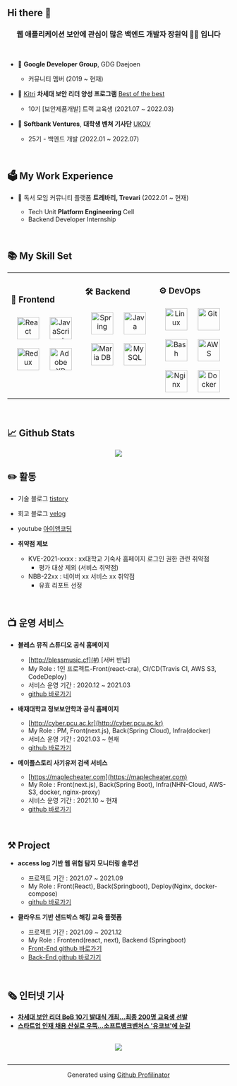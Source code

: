 ## Hi there 👋
  

### <div align="center">웹 애플리케이션 보안에 관심이 많은 백엔드 개발자 장원익 👨‍💻 입니다</div>  
  
<br/>  

- 🔭 **Google Developer Group**, GDG Daejoen
  - 커뮤니티 멤버 (2019 ~ 현재)

- 🚀 [Kitri](https://www.kitri.re.kr/kitri/main/main.web?) **차세대 보안 리더 양성 프로그램** [Best of the best](https://www.kitribob.kr)
  -  10기 [보안제품개발] 트랙 교육생  (2021.07 ~ 2022.03)
    
- 🏦 **Softbank Ventures**, **대학생 벤쳐 기사단** [UKOV](https://ukov.co.kr)
  - 25기 - 백엔드 개발 (2022.01 ~ 2022.07)

<br/>  

## 🗳 My Work Experience

- 📙 독서 모임 커뮤니티 플랫폼 **트레바리, Trevari** (2022.01 ~ 현재)

  - Tech Unit **Platform Engineering** Cell
  - Backend Developer Internship

<br/>  



## 📚 My Skill Set  
<table><tr><td valign="top" width="33%">

<br/>  

### 🎨 Frontend  
<div align="center">  
<img style="margin: 10px" src="https://profilinator.rishav.dev/skills-assets/react-original-wordmark.svg" alt="React" height="50" />  
<img style="margin: 10px" src="https://profilinator.rishav.dev/skills-assets/javascript-original.svg" alt="JavaScript" height="50" />  
<img style="margin: 10px" src="https://profilinator.rishav.dev/skills-assets/redux-original.svg" alt="Redux" height="50" />  
<img style="margin: 10px" src="https://profilinator.rishav.dev/skills-assets/adobexd.png" alt="Adobe XD" height="50" />  
</div>

</td><td valign="top" width="33%">



### 🛠 Backend  
<div align="center">  
<img style="margin: 10px" src="https://profilinator.rishav.dev/skills-assets/springio-icon.svg" alt="Spring" height="50" />  
<img style="margin: 10px" src="https://profilinator.rishav.dev/skills-assets/java-original-wordmark.svg" alt="Java" height="50" />  
<img style="margin: 10px" src="https://profilinator.rishav.dev/skills-assets/mariadb.png" alt="Maria DB" height="50" />  
<img style="margin: 10px" src="https://profilinator.rishav.dev/skills-assets/mysql-original-wordmark.svg" alt="MySQL" height="50" />  
</div>

</td><td valign="top" width="33%">



### ⚙️ DevOps  
<div align="center">  
<img style="margin: 10px" src="https://profilinator.rishav.dev/skills-assets/linux-original.svg" alt="Linux" height="50" />  
<img style="margin: 10px" src="https://profilinator.rishav.dev/skills-assets/git-scm-icon.svg" alt="Git" height="50" />  
<img style="margin: 10px" src="https://profilinator.rishav.dev/skills-assets/gnu_bash-icon.svg" alt="Bash" height="50" />  
<img style="margin: 10px" src="https://profilinator.rishav.dev/skills-assets/amazonwebservices-original-wordmark.svg" alt="AWS" height="50" />  
<img style="margin: 10px" src="https://profilinator.rishav.dev/skills-assets/nginx-original.svg" alt="Nginx" height="50" />  
<img style="margin: 10px" src="https://profilinator.rishav.dev/skills-assets/docker-original-wordmark.svg" alt="Docker" height="50" />  
</div>

</td></tr></table>  
<br />

## 📈 Github Stats  
<div align="center"><img src="https://github-readme-stats.vercel.app/api?username=dhslrl321&show_icons=true&count_private=true&hide_border=true" align="center" /></div>  

## ✏️ 활동

- 기술 블로그 [tistory](https://wonit.tistory.com)


- 회고 블로그 [velog](https://velog.io/@programador)


- youtube [아이앰코딩](https://www.youtube.com/channel/UC-y9guKVBIwWDZ1HpwcWu6A)


- **취약점 제보**
  - KVE-2021-xxxx : xx대학교 기숙사 홈페이지 로그인 권한 관련 취약점
    - 평가 대상 제외 (서비스 취약점)
  - NBB-22xx : 네이버 xx 서비스 xx 취약점
    - 유효 리포트 선정
  
<br />

## 📺 운영 서비스

- **블레스 뮤직 스튜디오 공식 홈페이지**
  - [http://blessmusic.cf](#) [서버 반납]
  - My Role : 1인 프로젝트-Front(react-cra), CI/CD(Travis CI, AWS S3, CodeDeploy)
  - 서비스 운영 기간 : 2020.12 ~ 2021.03
  - [github 바로가기](https://github.com/dhslrl321/Bless-Music-Studio)

- **배재대학교 정보보안학과 공식 홈페이지**
  - [http://cyber.pcu.ac.kr](http://cyber.pcu.ac.kr)
  - My Role : PM, Front(next.js), Back(Spring Cloud), Infra(docker)
  - 서비스 운영 기간 : 2021.03 ~ 현재
  - [github 바로가기](https://github.com/dhslrl321/PCUSS-Official-Site)

- **메이플스토리 사기유저 검색 서비스**
  - [https://maplecheater.com](https://maplecheater.com)
  - My Role : Front(next.js), Back(Spring Boot), Infra(NHN-Cloud, AWS-S3, docker, nginx-proxy)
  - 서비스 운영 기간 : 2021.10 ~ 현재
  - [github 바로가기](https://github.com/dhslrl321/Maple-Cheater)

<br />

## ⚒ Project 

- **access log 기반 웹 위협 탐지 모니터링 솔루션**
  - 프로젝트 기간 : 2021.07 ~ 2021.09
  - My Role : Front(React), Back(Springboot), Deploy(Nginx, docker-compose)
  - [github 바로가기](https://github.com/dhslrl321/L7-monitor)

- **클라우드 기반 샌드박스 해킹 교육 플랫폼**
  - 프로젝트 기간 : 2021.09 ~ 2021.12
  - My Role : Frontend(react, next), Backend (Springboot)
  - [Front-End github 바로가기](https://github.com/V-Ground/Frontend)
  - [Back-End github 바로가기](https://github.com/V-Ground/Backend)

<br />

## 🗞 인터넷 기사

- **[차세대 보안 리더 BoB 10기 발대식 개최…최종 200명 교육생 선발](https://www.dailysecu.com/news/articleView.html?idxno=126252)**
- **[스타트업 인재 채용 산실로 우뚝...소프트뱅크벤처스 '유코브'에 눈길](https://www.techm.kr/news/articleView.html?idxno=93534)**

<br />

<div align="center">
<img src="https://komarev.com/ghpvc/?username=dhslrl321&&style=flat-square" align="center" />
</div>

<br />

----
<div align="center">Generated using <a href="https://profilinator.rishav.dev/" target="_blank">Github Profilinator</a></div>
